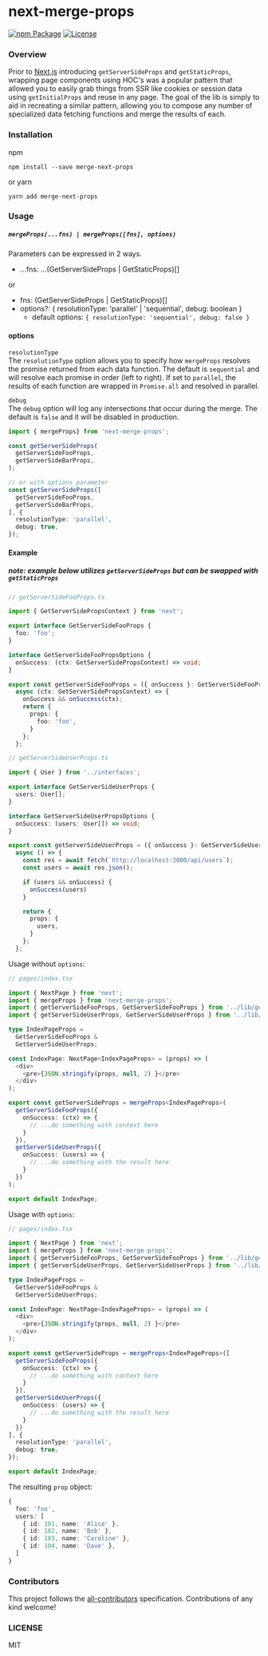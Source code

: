 # next-merge-props

[![npm Package](https://img.shields.io/npm/v/next-merge-props.svg)](https://www.npmjs.org/package/next-merge-props)
[![License](https://img.shields.io/npm/l/express.svg)](https://github.com/platypusrex/merge-next-props/blob/master/LICENSE)

### Overview
Prior to [Next.js](https://nextjs.org) introducing `getServerSideProps` and `getStaticProps`,
wrapping page components using HOC's was a popular pattern that allowed you to easily grab things
from SSR like cookies or session data using `getInitialProps` and reuse in any page. The goal of the lib 
is simply to aid in recreating a similar pattern, allowing you to compose any number of specialized data fetching
functions and merge the results of each.  

### Installation
npm
```shell script
npm install --save merge-next-props
```

or yarn
```shell script
yarn add merge-next-props
```

### Usage

##### `mergeProps(...fns) | mergeProps([fns], options)`
Parameters can be expressed in 2 ways.
- ...fns: ...(GetServerSideProps | GetStaticProps)[]

or
- fns: (GetServerSideProps | GetStaticProps)[]
- options?: { resolutionType: 'parallel' | 'sequential', debug: boolean }
    - default options: `{ resolutionType: 'sequential', debug: false }`
    
#### options
`resolutionType` <br/>
The `resolutionType` option allows you to specify how `mergeProps` resolves the promise
returned from each data function. The default is `sequential` and will resolve each promise
in order (left to right). If set to `parallel`, the results of each function are wrapped in
`Promise.all` and resolved in parallel. 

`debug` <br/>
The `debug` option will log any intersections that occur during the merge. The default is 
`false` and it will be disabled in production.    
```typescript  
import { mergeProps} from 'next-merge-props';

const getServerSideProps(
  getServerSideFooProps,
  getServerSideBarProps,
);

// or with options parameter
const getServerSideProps([
  getServerSideFooProps,
  getServerSideBarProps,
], {
  resolutionType: 'parallel',
  debug: true,
});
```

#### Example
##### __note:__ example below utilizes `getServerSideProps` but can be swapped with `getStaticProps` 
```typescript
// getServerSideFooProps.ts

import { GetServerSidePropsContext } from 'next';

export interface GetServerSideFooProps {
  foo: 'foo';
}

interface GetServerSideFooPropsOptions {
  onSuccess: (ctx: GetServerSidePropsContext) => void;
}

export const getServerSideFooProps = ({ onSuccess }: GetServerSideFooPropsOptions) =>
  async (ctx: GetServerSidePropsContext) => {
    onSuccess && onSuccess(ctx);
    return {
      props: {
        foo: 'foo',
      }
    };
  };
```
```typescript
// getServerSideUserProps.ts

import { User } from '../interfaces';

export interface GetServerSideUserProps {
  users: User[];
}

interface GetServerSideUserPropsOptions {
  onSuccess: (users: User[]) => void;
}

export const getServerSideUserProps = ({ onSuccess }: GetServerSideUserPropsOptions) =>
  async () => {
    const res = await fetch(`http://localhost:3000/api/users`);
    const users = await res.json();

    if (users && onSuccess) {
      onSuccess(users)
    }

    return {
      props: {
        users,
      }
    };
  };
```

Usage without `options`:
```typescript
// pages/index.tsx

import { NextPage } from 'next';
import { mergeProps } from 'next-merge-props';
import { getServerSideFooProps, GetServerSideFooProps } from '../lib/getServerSideFooProps';
import { getServerSideUserProps, GetServerSideUserProps } from '../lib/getServerSideUserProps';

type IndexPageProps =
  GetServerSideFooProps &
  GetServerSideUserProps;

const IndexPage: NextPage<IndexPageProps> = (props) => (
  <div>
    <pre>{JSON.stringify(props, null, 2) }</pre>
  </div>
);

export const getServerSideProps = mergeProps<IndexPageProps>(
  getServerSideFooProps({
    onSuccess: (ctx) => {
      // ...do something with context here
    }
  }),
  getServerSideUserProps({
    onSuccess: (users) => {
      // ...do something with the result here
    }
  })
);

export default IndexPage;
```

Usage with `options`:
```typescript
// pages/index.tsx

import { NextPage } from 'next';
import { mergeProps } from 'next-merge-props';
import { getServerSideFooProps, GetServerSideFooProps } from '../lib/getServerSideFooProps';
import { getServerSideUserProps, GetServerSideUserProps } from '../lib/getServerSideUserProps';

type IndexPageProps =
  GetServerSideFooProps &
  GetServerSideUserProps;

const IndexPage: NextPage<IndexPageProps> = (props) => (
  <div>
    <pre>{JSON.stringify(props, null, 2) }</pre>
  </div>
);

export const getServerSideProps = mergeProps<IndexPageProps>([
  getServerSideFooProps({
    onSuccess: (ctx) => {
      // ...do something with context here
    }
  }),
  getServerSideUserProps({
    onSuccess: (users) => {
      // ...do something with the result here
    }
  })
], {
  resolutionType: 'parallel',
  debug: true,
});

export default IndexPage;
```

The resulting `prop` object:
```typescript
{
  foo: 'foo',
  users: [
    { id: 101, name: 'Alice' },
    { id: 102, name: 'Bob' },
    { id: 103, name: 'Caroline' },
    { id: 104, name: 'Dave' },
  ]
}
```
### Contributors
This project follows the [all-contributors](https://github.com/all-contributors/all-contributors) specification. Contributions of any kind welcome!

### LICENSE
MIT
